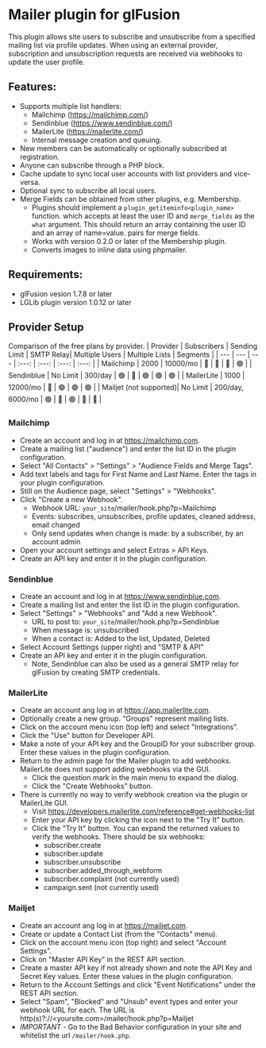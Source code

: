 # Mailer plugin for glFusion
This plugin allows site users to subscribe and unsubscribe from a specified
mailing list via profile updates. When using an external provider, subscription
and unsubscription requests are received via webhooks to update the user profile.


## Features:
  - Supports multiple list handlers:
    - Mailchimp (https://mailchimp.com/)
    - Sendinblue (https://www.sendinblue.com/)
    - MailerLite (https://mailerlite.com/)
    - Internal message creation and queuing.
- New members can be automatically or optionally subscribed at registration.
- Anyone can subscribe through a PHP block.
- Cache update to sync local user accounts with list providers and vice-versa.
- Optional sync to subscribe all local users.
- Merge Fields can be obtained from other plugins, e.g. Membership.
  - Plugins should implement a `plugin_getiteminfo<plugin_name>` function.
    which accepts at least the user ID and `merge_fields` as the `what` argument.
    This should return an array containing the user ID and an array of name=value.
    pairs for merge fields.
  - Works with version 0.2.0 or later of the Membership plugin.
  - Converts images to inline data using phpmailer.

## Requirements:
  - glFusion vesion 1.7.8 or later
  - LGLib plugin version 1.0.12 or later

## Provider Setup
Comparison of the free plans by provider.
| Provider | Subscribers | Sending Limit | SMTP Relay| Multiple Users | Multiple Lists | Segments |
| --- | --- | --- | :---: | :---: | :---: | :---: |
| Mailchimp | 2000 | 10000/mo | :red_circle: | :red_circle: | :red_circle: | :green_circle: |
| Sendinblue | No Limit | 300/day | :green_circle: | :red_circle: | :green_circle: | :green_circle: | :green_circle: |
| MailerLite | 1000 | 12000/mo | :red_circle: | :green_circle: | :green_circle: | :green_circle: |
| Mailjet (not supported)| No Limit | 200/day, 6000/mo | :green_circle: | :red_circle: | :green_circle: | :red_circle: | :red_circle: |

### Mailchimp
  - Create an account and log in at https://mailchimp.com.
  - Create a mailing list ("audience") and enter the list ID in the plugin configuration.
  - Select "All Contacts" > "Settings" > "Audience Fields and Merge Tags".
  - Add text labels and tags for First Name and Last Name. Enter the tags
    in your plugin configuration.
  - Still on the Audience page, select "Settings" > "Webhooks".
  - Click "Create a new Webhook".
    - Webhook URL: `your_site`/mailer/hook.php?p=Mailchimp
    - Events: subscribes, unsubscribes, profile updates, cleaned address, email changed
    - Only send updates when change is made: by a subscriber, by an account admin
  - Open your account settings and select Extras > API Keys.
  - Create an API key and enter it in the plugin configuration.

### Sendinblue
  - Create an account and log in at https://www.sendinblue.com.
  - Create a mailing list and enter the list ID in the plugin configuration.
  - Select "Settings" > "Webhooks" and "Add a new Webhook".
    - URL to post to: `your_site`/mailer/hook.php?p=Sendinblue
    - When message is: unsubscribed
    - When a contact is: Added to the list, Updated, Deleted
  - Select Account Settings (upper right) and "SMTP & API"
  - Create an API key and enter it in the plugin configuration.
    - Note, Sendinblue can also be used as a general SMTP relay for glFusion
      by creating SMTP credentials.

### MailerLite
  - Create an account ang log in at https://app.mailerlite.com.
  - Optionally create a new group. "Groups" represent mailing lists.
  - Click on the account menu icon (top left) and select "Integrations".
  - Click the "Use" button for Developer API.
  - Make a note of your API key and the GroupID for your subscriber group.
    Enter these values in the plugin configuration.
  - Return to the admin page for the Mailer plugin to add webhooks.
    MailerLite does not support adding webhooks via the GUI.
    - Click the question mark in the main menu to expand the dialog.
    - Click the "Create Webhooks" button.
  - There is currently no way to verify webhook creation via the plugin or MailerLite GUI.
    - Visit https://developers.mailerlite.com/reference#get-webhooks-list
    - Enter your API key by clicking the icon next to the "Try It" button.
    - Click the "Try It" button. You can expand the returned values to verify the webhooks.
    There should be six webhooks:
      - subscriber.create
      - subscriber.update
      - subscriber.unsubscribe
      - subscriber.added_through_webform
      - subscriber.complaint (not currently used)
      - campaign.sent (not currently used)

### Mailjet
  - Create an account ang log in at https://mailjet.com.
  - Create or update a Contact List (from the "Contacts" menu).
  - Click on the account menu icon (top right) and select "Account Settings".
  - Click on "Master API Key" in the REST API section.
  - Create a master API key if not already shown and note the API Key and Secret Key values.
    Enter these values in the plugin configuration.
  - Return to the Account Settings and click "Event Notifications" under the REST API section.
  - Select "Spam", "Blocked" and "Unsub" event types and enter your webhook URL for each.
    The URL is http(s)?://<yoursite.com>/mailer/hook.php?p=Mailjet
  - *IMPORTANT* - Go to the Bad Behavior configuration in your site and whitelist the url
    `/mailer/hook.php`.
